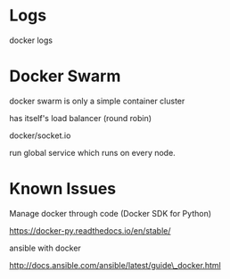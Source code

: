 # Logs

docker logs

# Docker Swarm

docker swarm is only a simple container cluster

has itself's load balancer \(round robin\)

docker/socket.io

run global service which runs on every node.

# Known Issues

Manage docker through code \(Docker SDK for Python\)

https://docker-py.readthedocs.io/en/stable/



ansible with docker 

http://docs.ansible.com/ansible/latest/guide\_docker.html

